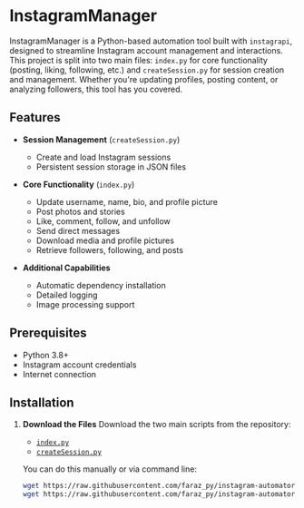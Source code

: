 # InstagramManager

InstagramManager is a Python-based automation tool built with `instagrapi`, designed to streamline Instagram account management and interactions. This project is split into two main files: `index.py` for core functionality (posting, liking, following, etc.) and `createSession.py` for session creation and management. Whether you're updating profiles, posting content, or analyzing followers, this tool has you covered.

## Features

- **Session Management** (`createSession.py`)
  - Create and load Instagram sessions
  - Persistent session storage in JSON files

- **Core Functionality** (`index.py`)
  - Update username, name, bio, and profile picture
  - Post photos and stories
  - Like, comment, follow, and unfollow
  - Send direct messages
  - Download media and profile pictures
  - Retrieve followers, following, and posts

- **Additional Capabilities**
  - Automatic dependency installation
  - Detailed logging
  - Image processing support

## Prerequisites

- Python 3.8+
- Instagram account credentials
- Internet connection

## Installation

1. **Download the Files**
   Download the two main scripts from the repository:
   - [`index.py`](./index.py)
   - [`createSession.py`](./createSession.py)

   You can do this manually or via command line:
   ```bash
   wget https://raw.githubusercontent.com/faraz_py/instagram-automator/main/index.py
   wget https://raw.githubusercontent.com/faraz_py/instagram-automator/main/createSession.py
